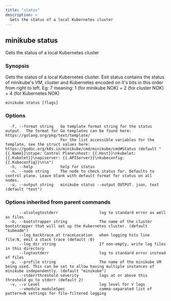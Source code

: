 ```yaml
---
title: "status"
description: >
  Gets the status of a local Kubernetes cluster
---
```




## minikube status

Gets the status of a local Kubernetes cluster

### Synopsis

Gets the status of a local Kubernetes cluster.
	Exit status contains the status of minikube's VM, cluster and Kubernetes encoded on it's bits in this order from right to left.
	Eg: 7 meaning: 1 (for minikube NOK) + 2 (for cluster NOK) + 4 (for Kubernetes NOK)

```
minikube status [flags]
```

### Options

```
  -f, --format string   Go template format string for the status output.  The format for Go templates can be found here: https://golang.org/pkg/text/template/
                        For the list accessible variables for the template, see the struct values here: https://godoc.org/k8s.io/minikube/cmd/minikube/cmd#Status (default "{{.Name}}\ntype: Control Plane\nhost: {{.Host}}\nkubelet: {{.Kubelet}}\napiserver: {{.APIServer}}\nkubeconfig: {{.Kubeconfig}}\n\n")
  -h, --help            help for status
  -n, --node string     The node to check status for. Defaults to control plane. Leave blank with default format for status on all nodes.
  -o, --output string   minikube status --output OUTPUT. json, text (default "text")
```

### Options inherited from parent commands

```
      --alsologtostderr                  log to standard error as well as files
  -b, --bootstrapper string              The name of the cluster bootstrapper that will set up the Kubernetes cluster. (default "kubeadm")
      --log_backtrace_at traceLocation   when logging hits line file:N, emit a stack trace (default :0)
      --log_dir string                   If non-empty, write log files in this directory
      --logtostderr                      log to standard error instead of files
  -p, --profile string                   The name of the minikube VM being used. This can be set to allow having multiple instances of minikube independently. (default "minikube")
      --stderrthreshold severity         logs at or above this threshold go to stderr (default 2)
  -v, --v Level                          log level for V logs
      --vmodule moduleSpec               comma-separated list of pattern=N settings for file-filtered logging
```

